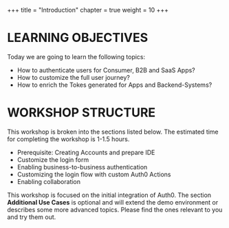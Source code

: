 +++
title = "Introduction"
chapter = true
weight = 10
+++

# LEARNING OBJECTIVES
Today we are going to learn the following topics:

- How to authenticate users for Consumer, B2B and SaaS Apps?
- How to customize the full user journey?
- How to enrich the Tokes generated for Apps and Backend-Systems?

# WORKSHOP STRUCTURE
This workshop is broken into the sections listed below. The estimated time for completing the workshop is 1-1.5 hours.

- Prerequisite: Creating Accounts and prepare IDE
- Customize the login form
- Enabling business-to-business authentication
- Customizing the login flow with custom Auth0 Actions
- Enabling collaboration

This workshop is focused on the initial integration of Auth0. The section **Additional Use Cases** is optional and will extend the demo environment or describes some more advanced topics. Please find the ones relevant to you and try them out.